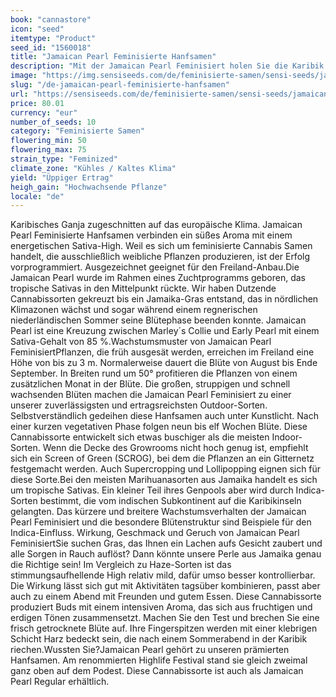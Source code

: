 ```yaml
---
book: "cannastore"
icon: "seed"
itemtype: "Product"
seed_id: "1560018"
title: "Jamaican Pearl Feminisierte Hanfsamen"
description: "Mit der Jamaican Pearl Feminisiert holen Sie die Karibik direkt ins Wohnzimmer. Süß, stimmungsaufhellend und gedeiht selbst im kalten Europa im Freiland."
image: "https://img.sensiseeds.com/de/feminisierte-samen/sensi-seeds/jamaican-pearl-weiblich-image.png"
slug: "/de-jamaican-pearl-feminisierte-hanfsamen"
url: "https://sensiseeds.com/de/feminisierte-samen/sensi-seeds/jamaican-pearl-weiblich?a_aid=cannastore"
price: 80.01
currency: "eur"
number_of_seeds: 10
category: "Feminisierte Samen"
flowering_min: 50
flowering_max: 75
strain_type: "Feminized"
climate_zone: "Kühles / Kaltes Klima"
yield: "Üppiger Ertrag"
heigh_gain: "Hochwachsende Pflanze"
locale: "de"
---
```

Karibisches Ganja zugeschnitten auf das europäische Klima. Jamaican Pearl Feminisierte Hanfsamen verbinden ein süßes Aroma mit einem energetischen Sativa-High. Weil es sich um feminisierte Cannabis Samen handelt, die ausschließlich weibliche Pflanzen produzieren, ist der Erfolg vorprogrammiert. Ausgezeichnet geeignet für den Freiland-Anbau.Die Jamaican Pearl wurde im Rahmen eines Zuchtprogramms geboren, das tropische Sativas in den Mittelpunkt rückte. Wir haben Dutzende Cannabissorten gekreuzt bis ein Jamaika-Gras entstand, das in nördlichen Klimazonen wächst und sogar während einem regnerischen niederländischen Sommer seine Blütephase beenden konnte. Jamaican Pearl ist eine Kreuzung zwischen Marley´s Collie und Early Pearl mit einem Sativa-Gehalt von 85 %.Wachstumsmuster von Jamaican Pearl FeminisiertPflanzen, die früh ausgesät werden, erreichen im Freiland eine Höhe von bis zu 3 m. Normalerweise dauert die Blüte von August bis Ende September. In Breiten rund um 50° profitieren die Pflanzen von einem zusätzlichen Monat in der Blüte. Die großen, struppigen und schnell wachsenden Blüten machen die Jamaican Pearl Feminisiert zu einer unserer zuverlässigsten und ertragsreichsten Outdoor-Sorten. Selbstverständlich gedeihen diese Hanfsamen auch unter Kunstlicht. Nach einer kurzen vegetativen Phase folgen neun bis elf Wochen Blüte. Diese Cannabissorte entwickelt sich etwas buschiger als die meisten Indoor-Sorten. Wenn die Decke des Growrooms nicht hoch genug ist, empfiehlt sich ein Screen of Green (SCROG), bei dem die Pflanzen an ein Gitternetz festgemacht werden. Auch Supercropping und Lollipopping eignen sich für diese Sorte.Bei den meisten Marihuanasorten aus Jamaika handelt es sich um tropische Sativas. Ein kleiner Teil ihres Genpools aber wird durch Indica-Sorten bestimmt, die vom indischen Subkontinent auf die Karibikinseln gelangten. Das kürzere und breitere Wachstumsverhalten der Jamaican Pearl Feminisiert und die besondere Blütenstruktur sind Beispiele für den Indica-Einfluss. Wirkung, Geschmack und Geruch von Jamaican Pearl FeminisiertSie suchen Gras, das Ihnen ein Lachen aufs Gesicht zaubert und alle Sorgen in Rauch auflöst? Dann könnte unsere Perle aus Jamaika genau die Richtige sein! Im Vergleich zu Haze-Sorten ist das stimmungsaufhellende High relativ mild, dafür umso besser kontrollierbar. Die Wirkung lässt sich gut mit Aktivitäten tagsüber kombinieren, passt aber auch zu einem Abend mit Freunden und gutem Essen. Diese Cannabissorte produziert Buds mit einem intensiven Aroma, das sich aus fruchtigen und erdigen Tönen zusammensetzt. Machen Sie den Test und brechen Sie eine frisch getrocknete Blüte auf. Ihre Fingerspitzen werden mit einer klebrigen Schicht Harz bedeckt sein, die nach einem Sommerabend in der Karibik riechen.Wussten Sie?Jamaican Pearl gehört zu unseren prämierten Hanfsamen. Am renommierten Highlife Festival stand sie gleich zweimal ganz oben auf dem Podest. Diese Cannabissorte ist auch als Jamaican Pearl Regular erhältlich.
